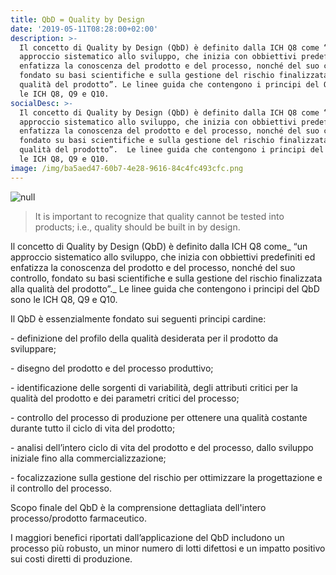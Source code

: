 ```yaml
---
title: QbD = Quality by Design
date: '2019-05-11T08:28:00+02:00'
description: >-
  Il concetto di Quality by Design (QbD) è definito dalla ICH Q8 come “un
  approccio sistematico allo sviluppo, che inizia con obbiettivi predefiniti ed
  enfatizza la conoscenza del prodotto e del processo, nonché del suo controllo,
  fondato su basi scientifiche e sulla gestione del rischio finalizzata alla
  qualità del prodotto”. Le linee guida che contengono i principi del QbD sono
  le ICH Q8, Q9 e Q10.
socialDesc: >-
  Il concetto di Quality by Design (QbD) è definito dalla ICH Q8 come “un
  approccio sistematico allo sviluppo, che inizia con obbiettivi predefiniti ed
  enfatizza la conoscenza del prodotto e del processo, nonché del suo controllo,
  fondato su basi scientifiche e sulla gestione del rischio finalizzata alla
  qualità del prodotto”.  Le linee guida che contengono i principi del QbD sono
  le ICH Q8, Q9 e Q10.
image: /img/ba5aed47-60b7-4e28-9616-84c4fc493cfc.png
---
```

![null](/img/ba5aed47-60b7-4e28-9616-84c4fc493cfc.png)

> It is important to recognize that quality cannot be tested into products; i.e., quality should be built in by design. 

Il concetto di Quality by Design (QbD) è definito dalla ICH Q8 come_ “un approccio sistematico allo sviluppo, che inizia con obbiettivi predefiniti ed enfatizza la conoscenza del prodotto e del processo, nonché del suo controllo, fondato su basi scientifiche e sulla gestione del rischio finalizzata alla qualità del prodotto”._  Le linee guida che contengono i principi del QbD sono le ICH Q8, Q9 e Q10.

Il QbD è essenzialmente fondato sui seguenti principi cardine:

\- definizione del profilo della qualità desiderata per il prodotto da sviluppare;

\- disegno del prodotto e del processo produttivo;

\- identificazione delle sorgenti di variabilità, degli attributi critici per la qualità del prodotto e dei parametri critici del processo;

\- controllo del processo di produzione per ottenere una qualità costante durante tutto il ciclo di vita del prodotto;

\- analisi dell’intero ciclo di vita del prodotto e del processo, dallo sviluppo iniziale fino alla commercializzazione;

\- focalizzazione sulla gestione del rischio per ottimizzare la progettazione e il controllo del processo.

Scopo finale del QbD è la comprensione dettagliata dell'intero processo/prodotto farmaceutico.

I maggiori benefici riportati dall’applicazione del QbD includono un processo più robusto, un minor numero di lotti difettosi e un impatto positivo sui costi diretti di produzione.
